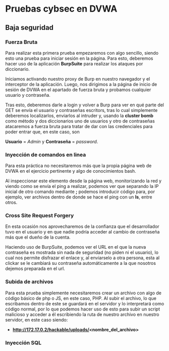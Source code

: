 # Pruebas cybsec en DVWA
## Baja seguridad
### Fuerza Bruta

Para realizar esta primera prueba empezaremos con algo sencillo, siendo esto una prueba para iniciar sesión en la página. Para esto, deberemos hacer uso de la aplicación **BurpSuite** para realizar los ataques por diccionario.

Iniciamos activando nuestro proxy de Burp en nuestro navegador y el interceptor  de la aplicación. Luego, nos dirigimos a la página de inicio de sesión de DVWA en el apartado de fuerza bruta y probamos cualquier usuario  y contraseña.

Tras esto, deberemos darle a login y volver a Burp para ver en qué parte del GET se envía el usuario y contraseñas escritors, tras lo cual simplemente deberemos localizarlos, enviarlos al intruder y, usando la **cluster bomb** como método y dos diccionarios uno de usuarios y otro de contraseñas atacaremos a fuerza bruta para tratar de dar con las credenciales para poder entrar que, en este caso, son

**Usuario** = *Admin*  y **Contraseña** = *password*.

### Inyección de comandos en linea

Para esta práctica no necesitaremos más que la propia página web de DVWA en el ejercicio pertinente y algo de conocimientos bash.

Al inspeccionar este elemento desde la página web, monitorizando la red y viendo como se envía el ping a realizar, podemos ver que separando la IP inicial de otro comando mediante **;** podemos introducir código para, por ejemplo, ver archivos dentro de donde se hace el ping con un **ls**, entre otros.

### Cross Site Request Forgery

En esta ocasión nos aprovecharemos de la confianza que el desarrollador tuvo en el usuario y en que nadie podría acceder al cambio de contraseña más que el dueño de la cuenta.

Haciendo uso de BurpSuite, podemos ver el URL en el que la nueva contraseña es mostrada sin nada de seguridad (no piden ni el usuario), lo cual nos permite disfrazar el enlace y, al enviarselo a otra persona, esta al clickar se le cambiará su contraseña automáticamente a la que nosotros dejemos preparada en el url.

### Subida de archivos

Para esta prueba simplemente necesitaremos crear un archivo con algo de código básico de php o JS, en este caso, PHP. Al subir el archivo, lo que escribamos dentro de este se guardará en el servidor y lo interpretará como código normal, por lo que podemos hacer uso de esto para subir un script malicioso y acceder a él escribiendo la ruta de nuestro archivo en nuestro servidor, en este caso siendo:

- **http://172.17.0.2/hackable/uploads/<nombre_del_archivo>**

### Inyección SQL


